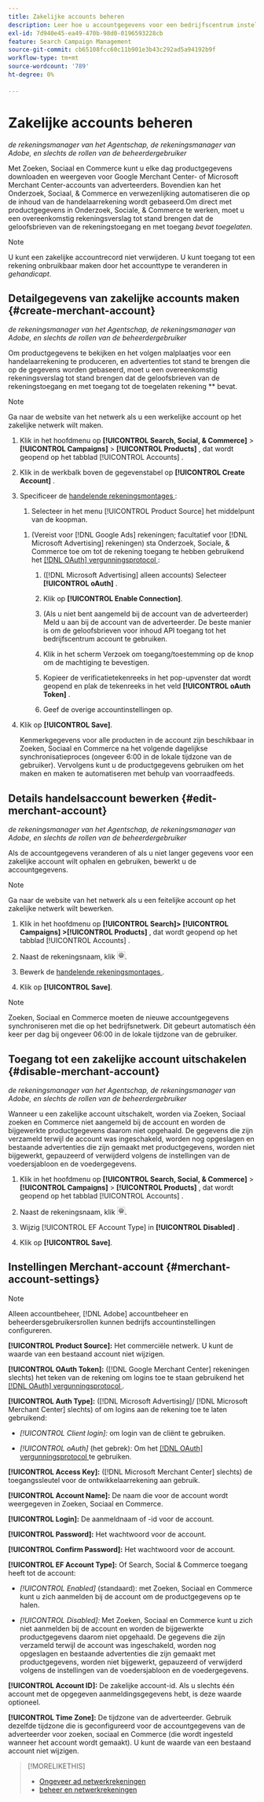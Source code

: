```yaml
---
title: Zakelijke accounts beheren
description: Leer hoe u accountgegevens voor een bedrijfscentrum instelt en beheert.
exl-id: 7d940e45-ea49-470b-98d0-0196593228cb
feature: Search Campaign Management
source-git-commit: cb65108fcc60c11b901e3b43c292ad5a94192b9f
workflow-type: tm+mt
source-wordcount: '789'
ht-degree: 0%

---
```


# Zakelijke accounts beheren

*de rekeningsmanager van het Agentschap, de rekeningsmanager van Adobe, en slechts de rollen van de beheerdergebruiker*

Met Zoeken, Sociaal en Commerce kunt u elke dag productgegevens downloaden en weergeven voor Google Merchant Center- of Microsoft Merchant Center-accounts van adverteerders. Bovendien kan het Onderzoek, Sociaal, &amp; Commerce en verwezenlijking automatiseren die op de inhoud van de handelaarrekening wordt gebaseerd.Om direct met productgegevens in Onderzoek, Sociale, &amp; Commerce te werken, moet u een overeenkomstig rekeningsverslag tot stand brengen dat de geloofsbrieven van de rekeningstoegang en met toegang *bevat toegelaten*.

>[!NOTE]
>
>U kunt een zakelijke accountrecord niet verwijderen. U kunt toegang tot een rekening onbruikbaar maken door het accounttype te veranderen in *gehandicapt*.

## Detailgegevens van zakelijke accounts maken {#create-merchant-account}

*de rekeningsmanager van het Agentschap, de rekeningsmanager van Adobe, en slechts de rollen van de beheerdergebruiker*

Om productgegevens te bekijken en het volgen malplaatjes voor een handelaarrekening te produceren, en advertenties tot stand te brengen die op de gegevens worden gebaseerd, moet u een overeenkomstig rekeningsverslag tot stand brengen dat de geloofsbrieven van de rekeningstoegang en met toegang tot de toegelaten rekening ** bevat.

>[!NOTE]
>
>Ga naar de website van het netwerk als u een werkelijke account op het zakelijke netwerk wilt maken.

1. Klik in het hoofdmenu op **[!UICONTROL Search, Social, & Commerce]** \> **[!UICONTROL Campaigns]** \> **[!UICONTROL Products]** , dat wordt geopend op het tabblad [!UICONTROL Accounts] .

1. Klik in de werkbalk boven de gegevenstabel op **[!UICONTROL Create Account]** .

1. Specificeer de [ handelende rekeningsmontages ](#merchant-account-settings):

   1. Selecteer in het menu [!UICONTROL Product Source] het middelpunt van de koopman.

   <!--

   1. ([!DNL Meta Ads] accounts only) Log in to the [!DNL Meta Ads] account.

   And are there additional steps just for Meta? If so, create a separate procedure for it.
   
   -->

   1. (Vereist voor [!DNL Google Ads] rekeningen; facultatief voor [!DNL Microsoft Advertising] rekeningen) sta Onderzoek, Sociale, &amp; Commerce toe om tot de rekening toegang te hebben gebruikend het [[!DNL OAuth]  vergunningsprotocol ](https://oauth.net/2/):

      1. ([!DNL Microsoft Advertising] alleen accounts) Selecteer **[!UICONTROL oAuth]** .

      1. Klik op **[!UICONTROL Enable Connection]**.

      1. (Als u niet bent aangemeld bij de account van de adverteerder) Meld u aan bij de account van de adverteerder. De beste manier is om de geloofsbrieven voor inhoud API toegang tot het bedrijfscentrum account te gebruiken.

      1. Klik in het scherm Verzoek om toegang/toestemming op de knop om de machtiging te bevestigen.

      1. Kopieer de verificatietekenreeks in het pop-upvenster dat wordt geopend en plak de tekenreeks in het veld **[!UICONTROL oAuth Token]** .

      1. Geef de overige accountinstellingen op.

1. Klik op **[!UICONTROL Save]**.

   Kenmerkgegevens voor alle producten in de account zijn beschikbaar in Zoeken, Sociaal en Commerce na het volgende dagelijkse synchronisatieproces (ongeveer 6:00 in de lokale tijdzone van de gebruiker). Vervolgens kunt u de productgegevens gebruiken om het maken en maken te automatiseren met behulp van voorraadfeeds.

## Details handelsaccount bewerken {#edit-merchant-account}

*de rekeningsmanager van het Agentschap, de rekeningsmanager van Adobe, en slechts de rollen van de beheerdergebruiker*

Als de accountgegevens veranderen of als u niet langer gegevens voor een zakelijke account wilt ophalen en gebruiken, bewerkt u de accountgegevens.

>[!NOTE]
>
>Ga naar de website van het netwerk als u een feitelijke account op het zakelijke netwerk wilt bewerken.

1. Klik in het hoofdmenu op **[!UICONTROL Search]\> [!UICONTROL Campaigns] \>[!UICONTROL Products]** , dat wordt geopend op het tabblad [!UICONTROL Accounts] .

1. Naast de rekeningsnaam, klik ![ Mening/geef montages ](/help/search-social-commerce/assets/settings.png " Mening uit/geef montages ").

1. Bewerk de [ handelende rekeningsmontages ](#merchant-account-settings).

1. Klik op **[!UICONTROL Save]**.

>[!NOTE]
>
>Zoeken, Sociaal en Commerce moeten de nieuwe accountgegevens synchroniseren met die op het bedrijfsnetwerk. Dit gebeurt automatisch één keer per dag bij ongeveer 06:00 in de lokale tijdzone van de gebruiker.

## Toegang tot een zakelijke account uitschakelen {#disable-merchant-account}

*de rekeningsmanager van het Agentschap, de rekeningsmanager van Adobe, en slechts de rollen van de beheerdergebruiker*

Wanneer u een zakelijke account uitschakelt, worden via Zoeken, Sociaal zoeken en Commerce niet aangemeld bij de account en worden de bijgewerkte productgegevens daarom niet opgehaald. De gegevens die zijn verzameld terwijl de account was ingeschakeld, worden nog opgeslagen en bestaande advertenties die zijn gemaakt met productgegevens, worden niet bijgewerkt, gepauzeerd of verwijderd volgens de instellingen van de voedersjabloon en de voedergegevens.

1. Klik in het hoofdmenu op **[!UICONTROL Search, Social, & Commerce]** \> **[!UICONTROL Campaigns]** \> **[!UICONTROL Products]** , dat wordt geopend op het tabblad [!UICONTROL Accounts] .

1. Naast de rekeningsnaam, klik ![ Mening/geef montages ](/help/search-social-commerce/assets/settings.png " Mening uit/geef montages ").

1. Wijzig [!UICONTROL EF Account Type] in **[!UICONTROL Disabled]** .

1. Klik op **[!UICONTROL Save]**.

## Instellingen Merchant-account {#merchant-account-settings}

>[!NOTE]
>
>Alleen accountbeheer, [!DNL Adobe] accountbeheer en beheerdersgebruikersrollen kunnen bedrijfs accountinstellingen configureren.

**[!UICONTROL Product Source]:** Het commerciële netwerk. U kunt de waarde van een bestaand account niet wijzigen.

**[!UICONTROL OAuth Token]:** ([!DNL Google Merchant Center] rekeningen slechts) het teken van de rekening om logins toe te staan gebruikend het [[!DNL OAuth]  vergunningsprotocol ](https://oauth.net/2/).

**[!UICONTROL Auth Type]:** ([!DNL Microsoft Advertising]/ [!DNL Microsoft Merchant Center] slechts) of om logins aan de rekening toe te laten gebruikend:

* *[!UICONTROL Client login]:* om login van de cliënt te gebruiken.

* *[!UICONTROL oAuth]* (het gebrek): Om het [[!DNL OAuth]  vergunningsprotocol ](https://oauth.net/2/) te gebruiken.

**[!UICONTROL Access Key]:** ([!DNL Microsoft Merchant Center] slechts) de toegangssleutel voor de ontwikkelaarrekening aan gebruik.

**[!UICONTROL Account Name]:** De naam die voor de account wordt weergegeven in Zoeken, Sociaal en Commerce.

**[!UICONTROL Login]:** De aanmeldnaam of -id voor de account.

**[!UICONTROL Password]:** Het wachtwoord voor de account.

**[!UICONTROL Confirm Password]:** Het wachtwoord voor de account.

**[!UICONTROL EF Account Type]:** Of Search, Social &amp; Commerce toegang heeft tot de account:

* *[!UICONTROL Enabled]* (standaard): met Zoeken, Sociaal en Commerce kunt u zich aanmelden bij de account om de productgegevens op te halen.

* *[!UICONTROL Disabled]:* Met Zoeken, Sociaal en Commerce kunt u zich niet aanmelden bij de account en worden de bijgewerkte productgegevens daarom niet opgehaald. De gegevens die zijn verzameld terwijl de account was ingeschakeld, worden nog opgeslagen en bestaande advertenties die zijn gemaakt met productgegevens, worden niet bijgewerkt, gepauzeerd of verwijderd volgens de instellingen van de voedersjabloon en de voedergegevens.

**[!UICONTROL Account ID]:** De zakelijke account-id. Als u slechts één account met de opgegeven aanmeldingsgegevens hebt, is deze waarde optioneel.

**[!UICONTROL Time Zone]:** De tijdzone van de adverteerder. Gebruik dezelfde tijdzone die is geconfigureerd voor de accountgegevens van de adverteerder voor zoeken, sociaal en Commerce (die wordt ingesteld wanneer het account wordt gemaakt). U kunt de waarde van een bestaand account niet wijzigen.

>[!MORELIKETHIS]
>
>* [ Ongeveer ad netwerkrekeningen ](ad-network-account-about.md)
>* [ beheer en netwerkrekeningen ](ad-network-account-manage.md)
